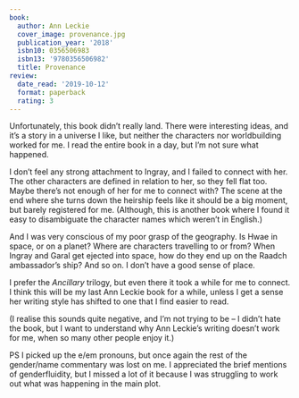 ```yaml
---
book:
  author: Ann Leckie
  cover_image: provenance.jpg
  publication_year: '2018'
  isbn10: 0356506983
  isbn13: '9780356506982'
  title: Provenance
review:
  date_read: '2019-10-12'
  format: paperback
  rating: 3
---
```


Unfortunately, this book didn’t really land. There were interesting ideas, and it’s a story in a universe I like, but neither the characters nor worldbuilding worked for me. I read the entire book in a day, but I’m not sure what happened.

I don’t feel any strong attachment to Ingray, and I failed to connect with her. The other characters are defined in relation to her, so they fell flat too. Maybe there’s not enough of her for me to connect with? The scene at the end where she turns down the heirship feels like it should be a big moment, but barely registered for me. (Although, this is another book where I found it easy to disambiguate the character names which weren’t in English.)

And I was very conscious of my poor grasp of the geography. Is Hwae in space, or on a planet? Where are characters travelling to or from? When Ingray and Garal get ejected into space, how do they end up on the Raadch ambassador’s ship? And so on. I don’t have a good sense of place.

I prefer the *Ancillary* trilogy, but even there it took a while for me to connect. I think this will be my last Ann Leckie book for a while, unless I get a sense her writing style has shifted to one that I find easier to read.

(I realise this sounds quite negative, and I’m not trying to be – I didn’t hate the book, but I want to understand why Ann Leckie’s writing doesn’t work for me, when so many other people enjoy it.)

PS I picked up the e/em pronouns, but once again the rest of the gender/name commentary was lost on me. I appreciated the brief mentions of genderfluidity, but I missed a lot of it because I was struggling to work out what was happening in the main plot.
